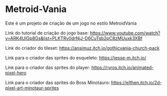 # Metroid-Vania
Este é um projeto de criação de um jogo no estilo MetroidVania

Link do tutorial de criação do jogo base:
https://www.youtube.com/watch?v=ARK4UlGp8Gs&list=PLKTRv0drNjJ-D6CuTsb2pC8zMUuxk3XBf

Link do criador do tileset:
https://ansimuz.itch.io/gothicvania-church-pack

Link para o criador das sprites do esqueleto:
https://jesse-m.itch.io/

Link para o criador das sprites do player:
https://rvros.itch.io/animated-pixel-hero

Link para o criador das sprites do Boss Minotauro:
https://elthen.itch.io/2d-pixel-art-minotaur-sprites